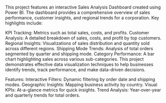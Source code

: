 This project features an interactive Sales Analysis Dashboard created using Power BI. The dashboard provides a comprehensive overview of sales performance, customer insights, and regional trends for a corporation. Key highlights include:

KPI Tracking: Metrics such as total sales, costs, and profits.
Customer Analysis: A detailed breakdown of sales, costs, and profit by top customers.
Regional Insights: Visualizations of sales distribution and quantity sold across different regions.
Shipping Mode Trends: Analysis of total orders segmented by quarter and shipping mode.
Category Performance: A bar chart highlighting sales across various sub-categories.
This project demonstrates effective data visualization techniques to help businesses identify trends, track performance, and make data-driven decisions.

Features:
Interactive Filters: Dynamic filtering by order date and shipping modes.
Geographic Insights: Mapping business activity by country.
Visual KPIs: At-a-glance metrics for quick insights.
Trend Analysis: Year-over-year and quarterly trends for total orders.
